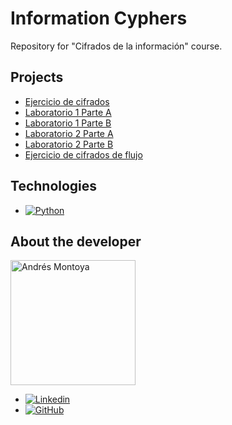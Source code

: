 # Information Cyphers

Repository for "Cifrados de la información" course.

## Projects

- [Ejercicio de cifrados](https://github.com/Montoya086/information-ciphers/tree/main/Ejercicio_28-01)
- [Laboratorio 1 Parte A](https://github.com/Montoya086/information-ciphers/tree/main/Lab1-A)
- [Laboratorio 1 Parte B](https://github.com/Montoya086/information-ciphers/tree/main/Lab1-B)
- [Laboratorio 2 Parte A](https://github.com/Montoya086/information-ciphers/tree/main/Lab2-A)
- [Laboratorio 2 Parte B](https://github.com/Montoya086/information-ciphers/tree/main/Lab2-B)
- [Ejercicio de cifrados de flujo](https://github.com/Montoya086/information-ciphers/tree/main/Ejercicio_25-02)

## Technologies
* [![Python][Python]][Python-url]

## About the developer

<a href="https://github.com/Montoya086">
  <img width='200' src="https://avatars.githubusercontent.com/u/84055444?v=4" alt="Andrés Montoya" />
</a>

* [![Linkedin][Linkedin-img]][Linkedin]
* [![GitHub][GitHub-img]][GitHub]



<!-- URLS -->  
[Python]: https://img.shields.io/badge/Python-3776AB?style=flat&logo=python&logoColor=white
[Python-url]: https://www.python.org/
[Linkedin]: https://www.linkedin.com/in/andr%C3%A9s-montoya-8a0743287/
[Linkedin-img]: https://img.shields.io/badge/-LinkedIn-black.svg?style=for-the-badge&logo=linkedin&colorB=555
[Github]: https://github.com/Montoya086
[GitHub-img]: https://img.shields.io/badge/github-%23121011.svg?style=for-the-badge&logo=github&logoColor=white
